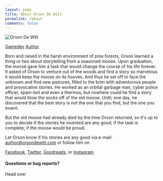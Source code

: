 ```yaml
---
layout: page
title: About Orson De Witt
permalink: /about
comments: false
---
```


<div class="row justify-content-center">
<div class="col-md-4 col-lg-3 pt-2">
<div class="sticky-top sticky-top-80 text-sm-right text-center">
<p class="text-center text-md-right"><img class="shadow" src="{{site.baseurl}}/assets/images/orson.jpg" alt="Orson De Witt" /></p>
<p class="text-center text-xl-right"><a target="_blank" href="https://egypt.orcinusgames.com/" class="btn btn-danger mb-1">Gamedev</a> <a href="/" class="btn btn-warning mb-1">Author</a></p>
</div>
</div>
<div class="col-md-8 col-lg-6 pr-5">
<p>Born and raised in the harsh environment of pine forests, Orson learned a thing or two about storytelling from a seasoned moose. Upon graduation, the moose gave him a task that would change the course of his life forever. It asked of Orson to venture out of the woods and find a story so marvelous it would keep the moose on its hooves. And thus he set off to face the unknown and find new pastures, filled to the brim with adventurous people and provocative stories. He worked as an orbital garbage man, cyber police officer, spam-bot and even a thermos, but nowhere could he find a story that would blow the socks off of the old moose. Until, one day, he discovered that the best story is not the one that you find, but the one you invent. 
</p><p>
But the old moose had already died by the time Orson returned, so it's up to you to decide if the stories he invented are any good; if the task is complete; if the moose would be proud.<p>
Let Orson know if his stories are any good via e-mail: <a href="mailto:author@orsondewitt.com">author@orsondewitt.com</a> or follow him on

<a href="http://www.facebook.com/OrsonDeWitt" target="_blank" alt="Facebook" title="Follow on Facebook">Facebook</a>,
<a href="http://twitter.com/intent/follow?source=followbutton&variant=1.0&screen_name=OrsonDeWitt" target="_blank" alt="Twitter" title="Follow on Twitter">Twitter</a>,
<a href="https://www.goodreads.com/OrsonDeWitt" target="_blank" alt="Goodreads" title="Follow on Goodreads">Goodreads</a>, or
<a href="http://instagram.com/OrsonDeWitt" target="_blank" alt="Instagram" title="Follow on Instagram">Instagram</a>
</p>

<h4>Questions or bug reports?</h4>
<p>Head over</p>
</div></div>
